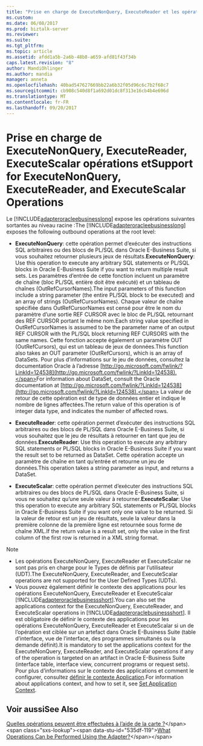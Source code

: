 ```yaml
---
title: "Prise en charge de ExecuteNonQuery, ExecuteReader et les opérations de ExecuteScalar | Documents Microsoft"
ms.custom: 
ms.date: 06/08/2017
ms.prod: biztalk-server
ms.reviewer: 
ms.suite: 
ms.tgt_pltfrm: 
ms.topic: article
ms.assetid: afdd1a5b-2a6b-48b8-a659-afd81f43f34b
caps.latest.revision: "8"
author: MandiOhlinger
ms.author: mandia
manager: anneta
ms.openlocfilehash: 40bad547627669bb22a6b32f05d96c6c7b2f68c7
ms.sourcegitcommit: cb908c540d8f1a692d01dc8f313e16cb4b4e696d
ms.translationtype: MT
ms.contentlocale: fr-FR
ms.lasthandoff: 09/20/2017
---
```

# <a name="support-for-executenonquery-executereader-and-executescalar-operations"></a><span data-ttu-id="535df-102">Prise en charge de ExecuteNonQuery, ExecuteReader, ExecuteScalar opérations et</span><span class="sxs-lookup"><span data-stu-id="535df-102">Support for ExecuteNonQuery, ExecuteReader, and ExecuteScalar Operations</span></span>
<span data-ttu-id="535df-103">Le [!INCLUDE[adapteroracleebusinesslong](../../includes/adapteroracleebusinesslong-md.md)] expose les opérations suivantes sortantes au niveau racine :</span><span class="sxs-lookup"><span data-stu-id="535df-103">The [!INCLUDE[adapteroracleebusinesslong](../../includes/adapteroracleebusinesslong-md.md)] exposes the following outbound operations at the root level:</span></span>  
  
-   <span data-ttu-id="535df-104">**ExecuteNonQuery**: cette opération permet d’exécuter des instructions SQL arbitraires ou des blocs de PL/SQL dans Oracle E-Business Suite, si vous souhaitez retourner plusieurs jeux de résultats.</span><span class="sxs-lookup"><span data-stu-id="535df-104">**ExecuteNonQuery**: Use this operation to execute any arbitrary SQL statements or PL/SQL blocks in Oracle E-Business Suite if you want to return multiple result sets.</span></span> <span data-ttu-id="535df-105">Les paramètres d’entrée de cette fonction incluent un paramètre de chaîne (bloc PL/SQL entière doit être exécuté) et un tableau de chaînes (OutRefCursorNames).</span><span class="sxs-lookup"><span data-stu-id="535df-105">The input parameters of this function include a string parameter (the entire PL/SQL block to be executed) and an array of strings (OutRefCursorNames).</span></span> <span data-ttu-id="535df-106">Chaque valeur de chaîne spécifiée dans OutRefCursorNames est censé pour être le nom du paramètre d’une sortie REF CURSOR avec le bloc de PL/SQL retournant des REF CURSOR portant le même nom.</span><span class="sxs-lookup"><span data-stu-id="535df-106">Each string value specified in OutRefCursorNames is assumed to be the parameter name of an output REF CURSOR with the PL/SQL block returning REF CURSORS with the same names.</span></span> <span data-ttu-id="535df-107">Cette fonction accepte également un paramètre OUT (OutRefCursors), qui est un tableau de jeux de données.</span><span class="sxs-lookup"><span data-stu-id="535df-107">This function also takes an OUT parameter (OutRefCursors), which is an array of DataSets.</span></span> <span data-ttu-id="535df-108">Pour plus d’informations sur le jeu de données, consultez la documentation Oracle à l’adresse [http://go.microsoft.com/fwlink/?LinkId=124538](http://go.microsoft.com/fwlink/?LinkId=124538).</span><span class="sxs-lookup"><span data-stu-id="535df-108">For information about DataSet, consult the Oracle documentation at [http://go.microsoft.com/fwlink/?LinkId=124538](http://go.microsoft.com/fwlink/?LinkId=124538).</span></span> <span data-ttu-id="535df-109">La valeur de retour de cette opération est de type de données entier et indique le nombre de lignes affectées.</span><span class="sxs-lookup"><span data-stu-id="535df-109">The return value of this operation is of integer data type, and indicates the number of affected rows.</span></span>  
  
-   <span data-ttu-id="535df-110">**ExecuteReader**: cette opération permet d’exécuter des instructions SQL arbitraires ou des blocs de PL/SQL dans Oracle E-Business Suite, si vous souhaitez que le jeu de résultats à retourner en tant que jeu de données.</span><span class="sxs-lookup"><span data-stu-id="535df-110">**ExecuteReader**: Use this operation to execute any arbitrary SQL statements or PL/SQL blocks in Oracle E-Business Suite if you want the result set to be returned as DataSet.</span></span> <span data-ttu-id="535df-111">Cette opération accepte un paramètre de chaîne en tant qu’entrée et retourne un jeu de données.</span><span class="sxs-lookup"><span data-stu-id="535df-111">This operation takes a string parameter as input, and returns a DataSet.</span></span>  
  
-   <span data-ttu-id="535df-112">**ExecuteScalar**: cette opération permet d’exécuter des instructions SQL arbitraires ou des blocs de PL/SQL dans Oracle E-Business Suite, si vous ne souhaitez qu’une seule valeur à retourner.</span><span class="sxs-lookup"><span data-stu-id="535df-112">**ExecuteScalar**: Use this operation to execute any arbitrary SQL statements or PL/SQL blocks in Oracle E-Business Suite if you want only one value to be returned.</span></span> <span data-ttu-id="535df-113">Si la valeur de retour est un jeu de résultats, seule la valeur dans la première colonne de la première ligne est retournée sous forme de chaîne XML.</span><span class="sxs-lookup"><span data-stu-id="535df-113">If the return value is a result set, only the value in the first column of the first row is returned in a XML string format.</span></span>  
  
> [!NOTE]
>  -   <span data-ttu-id="535df-114">Les opérations ExecuteNonQuery, ExecuteReader et ExecuteScalar ne sont pas pris en charge pour le Types de définis par l’utilisateur (UDT).</span><span class="sxs-lookup"><span data-stu-id="535df-114">The ExecuteNonQuery, ExecuteReader, and ExecuteScalar operations are not supported for the User Defined Types (UDTs).</span></span>  
> -   <span data-ttu-id="535df-115">Vous pouvez également définir le contexte des applications pour les opérations ExecuteNonQuery, ExecuteReader et ExecuteScalar [!INCLUDE[adapteroraclebusinessshort](../../includes/adapteroraclebusinessshort-md.md)].</span><span class="sxs-lookup"><span data-stu-id="535df-115">You can also set the applications context for the ExecuteNonQuery, ExecuteReader, and ExecuteScalar operations in [!INCLUDE[adapteroraclebusinessshort](../../includes/adapteroraclebusinessshort-md.md)].</span></span> <span data-ttu-id="535df-116">Il est obligatoire de définir le contexte des applications pour les opérations ExecuteNonQuery, ExecuteReader et ExecuteScalar si un de l’opération est ciblée sur un artefact dans Oracle E-Business Suite (table d’interface, vue de l’interface, des programmes simultanés ou la demande définit).</span><span class="sxs-lookup"><span data-stu-id="535df-116">It is mandatory to set the applications context for the ExecuteNonQuery, ExecuteReader, and ExecuteScalar operations if any of the operation is targeted on an artifact in Oracle E-Business Suite (interface table, interface view, concurrent programs or request sets).</span></span> <span data-ttu-id="535df-117">Pour plus d’informations sur le contexte des applications et comment le configurer, consultez [définir le contexte Application](../../adapters-and-accelerators/adapter-oracle-ebs/set-application-context.md).</span><span class="sxs-lookup"><span data-stu-id="535df-117">For information about applications context, and how to set it, see [Set Application Context](../../adapters-and-accelerators/adapter-oracle-ebs/set-application-context.md).</span></span>  
  
## <a name="see-also"></a><span data-ttu-id="535df-118">Voir aussi</span><span class="sxs-lookup"><span data-stu-id="535df-118">See Also</span></span>  
 <span data-ttu-id="535df-119">[Quelles opérations peuvent être effectuées à l’aide de la carte ?](https://msdn.microsoft.com/library/cc185219(v=bts.10).aspx)</span><span class="sxs-lookup"><span data-stu-id="535df-119">[What Operations Can be Performed Using the Adapter?](https://msdn.microsoft.com/library/cc185219(v=bts.10).aspx)</span></span>